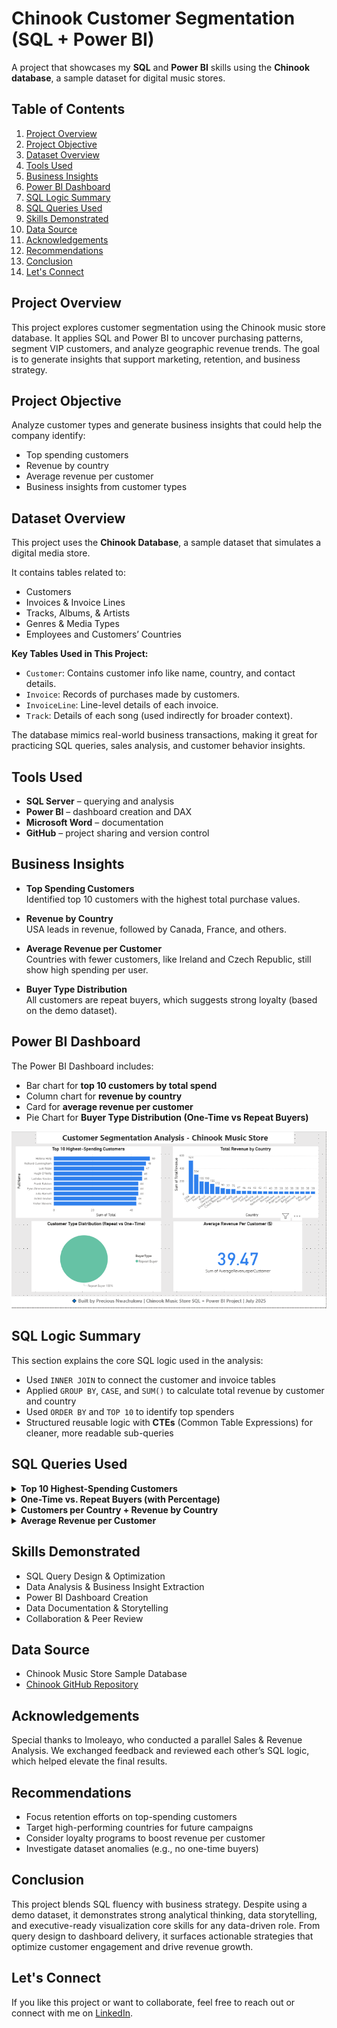 # Chinook Customer Segmentation (SQL + Power BI)

A project that showcases my **SQL** and **Power BI** skills using the **Chinook database**, a sample dataset for digital music stores.

## Table of Contents

1. [Project Overview](#project-overview)  
2. [Project Objective](#project-objective)  
3. [Dataset Overview](#dataset-overview)  
4. [Tools Used](#tools-used)  
5. [Business Insights](#business-insights)  
6. [Power BI Dashboard](#power-bi-dashboard)  
7. [SQL Logic Summary](#sql-logic-summary)  
8. [SQL Queries Used](#sql-queries-used)  
9. [Skills Demonstrated](#skills-demonstrated)  
10. [Data Source](#data-source)  
11. [Acknowledgements](#acknowledgements)  
12. [Recommendations](#recommendations)  
13. [Conclusion](#conclusion)  
14. [Let's Connect](#lets-connect)


## Project Overview

This project explores customer segmentation using the Chinook music store database. It applies SQL and Power BI to uncover purchasing patterns, segment VIP customers, and analyze geographic revenue trends. The goal is to generate insights that support marketing, retention, and business strategy.


## Project Objective

Analyze customer types and generate business insights that could help the company identify:
- Top spending customers
- Revenue by country
- Average revenue per customer
- Business insights from customer types

## Dataset Overview

This project uses the **Chinook Database**, a sample dataset that simulates a digital media store.

It contains tables related to:
- Customers
- Invoices & Invoice Lines
- Tracks, Albums, & Artists
- Genres & Media Types
- Employees and Customers’ Countries

 **Key Tables Used in This Project:**
- `Customer`: Contains customer info like name, country, and contact details.
- `Invoice`: Records of purchases made by customers.
- `InvoiceLine`: Line-level details of each invoice.
- `Track`: Details of each song (used indirectly for broader context).

The database mimics real-world business transactions, making it great for practicing SQL queries, sales analysis, and customer behavior insights.

## Tools Used

- **SQL Server** – querying and analysis  
- **Power BI** – dashboard creation and DAX  
- **Microsoft Word** – documentation  
- **GitHub** – project sharing and version control


## Business Insights

-  **Top Spending Customers**  
  Identified top 10 customers with the highest total purchase values.

-  **Revenue by Country**  
  USA leads in revenue, followed by Canada, France, and others.

-  **Average Revenue per Customer**  
  Countries with fewer customers, like Ireland and Czech Republic, still show high spending per user.

-  **Buyer Type Distribution**  
  All customers are repeat buyers, which suggests strong loyalty (based on the demo dataset).


## Power BI Dashboard

The Power BI Dashboard includes:
- Bar chart for **top 10 customers by total spend**
- Column chart for **revenue by country**
- Card for **average revenue per customer**
- Pie Chart for **Buyer Type Distribution (One-Time vs Repeat Buyers)**


![Power BI Dashboard Screenshot](https://github.com/PreciousNwachukwu/chinook-customer-segmentation-sql-powerbi/blob/main/Chinook%20Customer%20Segmentation%20Dashboard.png?raw=true)


## SQL Logic Summary

This section explains the core SQL logic used in the analysis:

- Used `INNER JOIN` to connect the customer and invoice tables  
-  Applied `GROUP BY`, `CASE`, and `SUM()` to calculate total revenue by customer and country  
- Used `ORDER BY` and `TOP 10` to identify top spenders  
- Structured reusable logic with **CTEs** (Common Table Expressions) for cleaner, more readable sub-queries


## SQL Queries Used

<details>
<summary><strong>Top 10 Highest-Spending Customers</strong></summary>

```sql
SELECT TOP 10 
    Customer.CustomerId,
    Customer.FirstName,
    Customer.LastName,
SUM(Invoice.Total) AS TotalSpent
FROM Customer
INNER JOIN Invoice ON Customer.CustomerId = Invoice.CustomerId
GROUP BY Customer.CustomerId, Customer.FirstName, Customer.LastName
ORDER BY TotalSpent DESC
```
</details>

 <details> 
 <summary><strong>One-Time vs. Repeat Buyers (with Percentage)</strong></summary>

 ```sql
WITH PurchaseCounts AS (
    SELECT Customer.CustomerId, 
           COUNT(*) AS InvoiceCount
    FROM Invoice
    INNER JOIN Customer ON Invoice.CustomerId = Customer.CustomerId
    GROUP BY Customer.CustomerId
),
CustomerType AS (
    SELECT 
        CASE 
            WHEN InvoiceCount = 1 THEN 'One-Time Buyer' 
            ELSE 'Repeat Buyer' 
        END AS BuyerType,
        COUNT(*) AS CountType
    FROM PurchaseCounts
    GROUP BY 
        CASE 
            WHEN InvoiceCount = 1 THEN 'One-Time Buyer' 
            ELSE 'Repeat Buyer' 
        END
)
SELECT 
    BuyerType,
    CountType,
    CAST(CountType * 100.0 / SUM(CountType) OVER () AS DECIMAL(5, 2)) AS Percentage
    FROM CustomerType
```
</details>

<details>
<summary><strong>Customers per Country + Revenue by Country</strong></summary>
  
```sql
SELECT 
    Customer.Country,
    COUNT(DISTINCT Customer.CustomerId) AS NumberOfCustomers,
    SUM(Invoice.Total) AS TotalRevenue
FROM Customer
INNER JOIN Invoice
ON
Customer.CustomerId = Invoice.CustomerId
GROUP BY Customer.Country
ORDER BY TotalRevenue DESC
```
</details>

<details>
<summary><strong>Average Revenue per Customer</strong></summary>
  
```sql
SELECT AVG(CustomerRevenue) AS AverageRevenuePerCustomer
FROM (
    SELECT 
        Customer.CustomerId,
        SUM(Invoice.Total) AS CustomerRevenue
    FROM Customer
    INNER JOIN Invoice ON Customer.CustomerId = Invoice.CustomerId
    GROUP BY Customer.CustomerId) AS RevenuePerCustomer
```
</details>

## Skills Demonstrated

- SQL Query Design & Optimization  
- Data Analysis & Business Insight Extraction  
- Power BI Dashboard Creation
- Data Documentation & Storytelling  
- Collaboration & Peer Review  


## Data Source

- Chinook Music Store Sample Database  
- [Chinook GitHub Repository](https://github.com/lerocha/chinook-database)


## Acknowledgements
Special thanks to Imoleayo, who conducted a parallel Sales & Revenue Analysis. We exchanged feedback and reviewed each other’s SQL logic, which helped elevate the final results.

## Recommendations

- Focus retention efforts on top-spending customers  
- Target high-performing countries for future campaigns  
- Consider loyalty programs to boost revenue per customer  
- Investigate dataset anomalies (e.g., no one-time buyers)  


## Conclusion

This project blends SQL fluency with business strategy. Despite using a demo dataset, it demonstrates strong analytical thinking, data storytelling, and executive-ready visualization core skills for any data-driven role.
From query design to dashboard delivery, it surfaces actionable strategies that optimize customer engagement and drive revenue growth.

## Let's Connect

If you like this project or want to collaborate, feel free to reach out or connect with me on [LinkedIn](https://www.linkedin.com/in/precious-nwachukwu-873b432b7/).





